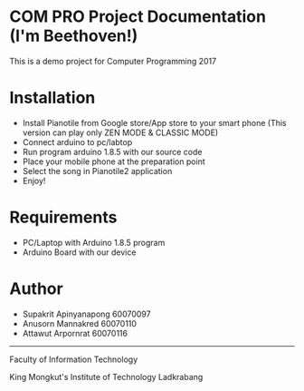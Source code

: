 # COM PRO Project Documentation (I'm Beethoven!)
This is a demo project for Computer Programming 2017
# Installation
- Install Pianotile from Google store/App store to your smart phone (This version can play only ZEN MODE & CLASSIC MODE)
- Connect arduino to pc/labtop
- Run program arduino 1.8.5 with our source code
- Place your mobile phone at the preparation point
- Select the song in Pianotile2 application
- Enjoy!
# Requirements
- PC/Laptop with Arduino 1.8.5 program
- Arduino Board with our device
# Author
- Supakrit Apinyanapong 60070097
- Anusorn Mannakred 60070110
- Attawut Arpornrat 60070116

---

Faculty of Information Technology

King Mongkut's Institute of Technology Ladkrabang
